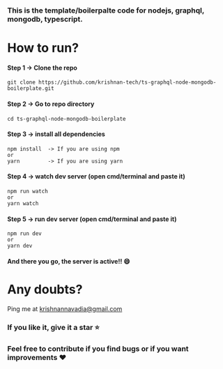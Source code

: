 ### This is the template/boilerpalte code for nodejs, graphql, mongodb, typescript.

# How to run?
#### Step 1 -> Clone the repo
```
git clone https://github.com/krishnan-tech/ts-graphql-node-mongodb-boilerplate.git
```
#### Step 2 -> Go to repo directory
```
cd ts-graphql-node-mongodb-boilerplate
```
#### Step 3 -> install all dependencies
```
npm install  -> If you are using npm
or
yarn         -> If you are using yarn
```
#### Step 4 -> watch dev server (open cmd/terminal and paste it)
```
npm run watch
or
yarn watch
```
#### Step 5 -> run dev server (open cmd/terminal and paste it)
```
npm run dev
or
yarn dev
```

#### And there you go, the server is active!! 😄

# Any doubts? 
Ping me at krishnannavadia@gmail.com

### If you like it, give it a star ⭐️

### Feel free to contribute if you find bugs or if you want improvements ❤️
